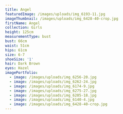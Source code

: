 ```yaml
---
title: Angel
featuredImage: /images/uploads/img_6193-11.jpg
imageThumbnail: /images/uploads/img_6428-40-crop.jpg
firstName: Angel
collection: Girls
height: 125cm
measurementType: bust
bust: 66cm
waist: 51cm
hips: 61cm
size: 6-7
shoeSize: '1'
hair: Dark Brown
eyes: Hazel
imagePortfolio:
  - image: /images/uploads/img_6256-20.jpg
  - image: /images/uploads/img_6262-24.jpg
  - image: /images/uploads/img_6174-9.jpg
  - image: /images/uploads/img_6275-27.jpg
  - image: /images/uploads/img_6205-18.jpg
  - image: /images/uploads/img_6140-4.jpg
  - image: /images/uploads/img_6428-40-crop.jpg
---
```


